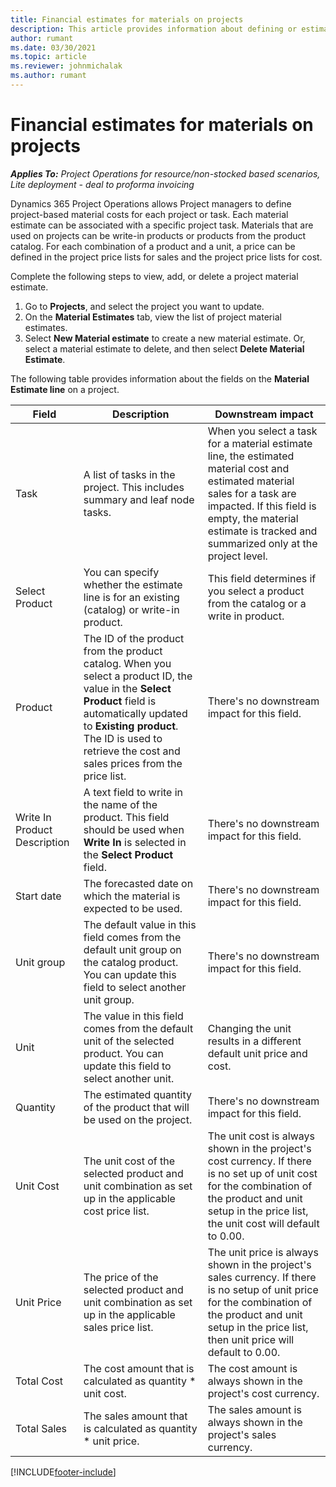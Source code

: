 ```yaml
---
title: Financial estimates for materials on projects
description: This article provides information about defining or estimating project-based materials.
author: rumant
ms.date: 03/30/2021
ms.topic: article
ms.reviewer: johnmichalak
ms.author: rumant
---
```


# Financial estimates for materials on projects

_**Applies To:** Project Operations for resource/non-stocked based scenarios, Lite deployment - deal to proforma invoicing_

Dynamics 365 Project Operations allows Project managers to define project-based material costs for each project or task. Each material estimate can be associated with a specific project task. Materials that are used on projects can be write-in products or products from the product catalog. For each combination of a product and a unit, a price can be defined in the project price lists for sales and the project price lists for cost.  

Complete the following steps to view, add, or delete a project material estimate.

1. Go to **Projects**, and select the project you want to update.
2. On the **Material Estimates** tab, view the list of project material estimates.
3. Select **New Material estimate** to create a new material estimate. Or, select a material estimate to delete, and then select **Delete Material Estimate**.

The following table provides information about the fields on the **Material Estimate line** on a project. 

| **Field** | **Description** | **Downstream impact** |
| --- | --- | --- |
| Task | A list of tasks in the project. This includes summary and leaf node tasks. | When you select a task for a material estimate line, the estimated material cost and estimated material sales for a task are impacted. If this field is empty, the material estimate is tracked and summarized only at the project level. |
| Select Product |  You can specify whether the estimate line is for an existing (catalog) or write-in product. | This field determines if you select a product from the catalog or a write in product. |
| Product | The ID of the product from the product catalog. When you select a product ID, the value in the **Select Product** field is automatically updated to **Existing product**. The ID is used to retrieve the cost and sales prices from the price list. | There's no downstream impact for this field. |
| Write In Product Description | A text field to write in the name of the product. This field should be used when **Write In** is selected in the **Select Product** field.| There's no downstream impact for this field. |
| Start date | The forecasted date on which the material is expected to be used. | There's no downstream impact for this field. |
| Unit group | The default value in this field comes from the default unit group on the catalog product. You can update this field to select another unit group. | There's no downstream impact for this field. |
| Unit | The value in this field comes from the default unit of the selected product. You can update this field to select another unit. | Changing the unit results in a different default unit price and cost. |
| Quantity | The estimated quantity of the product that will be used on the project. | There's no downstream impact for this field. |
| Unit Cost | The unit cost of the selected product and unit combination as set up in the applicable cost price list. | The unit cost is always shown in the project's cost currency. If there is no set up of unit cost for the combination of the product and unit setup in the price list, the unit cost will default to 0.00. |
| Unit Price | The price of the selected product and unit combination as set up in the applicable sales price list. | The unit price is always shown in the project's sales currency. If there is no setup of unit price  for the combination of the product and unit setup in the price list, then unit price will default to 0.00.|
| Total Cost | The cost amount that is calculated as quantity \* unit cost.| The cost amount is always shown in the project's cost currency. |
| Total Sales | The sales amount that is calculated as quantity \* unit price. | The sales amount is always shown in the project's sales currency. |


[!INCLUDE[footer-include](../includes/footer-banner.md)]
